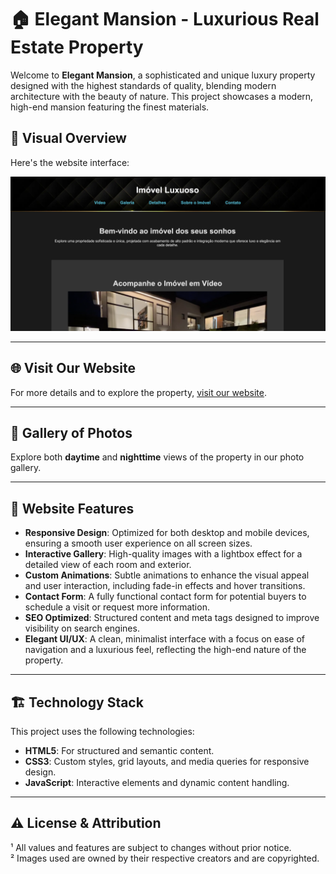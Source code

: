 # 🏠 Elegant Mansion - Luxurious Real Estate Property

Welcome to **Elegant Mansion**, a sophisticated and unique luxury property designed with the highest standards of quality, blending modern architecture with the beauty of nature. This project showcases a modern, high-end mansion featuring the finest materials.

## 🎨 Visual Overview

Here's the website interface:

![Elegant Mansion - Visual Overview](screen01.png)

---

## 🌐 Visit Our Website

For more details and to explore the property, [visit our website](https://cmontilha.github.io/ElegantMansion/).

---

## 📸 Gallery of Photos

Explore both **daytime** and **nighttime** views of the property in our photo gallery.

---

## 🌟 Website Features
- **Responsive Design**: Optimized for both desktop and mobile devices, ensuring a smooth user experience on all screen sizes.
- **Interactive Gallery**: High-quality images with a lightbox effect for a detailed view of each room and exterior.
- **Custom Animations**: Subtle animations to enhance the visual appeal and user interaction, including fade-in effects and hover transitions.
- **Contact Form**: A fully functional contact form for potential buyers to schedule a visit or request more information.
- **SEO Optimized**: Structured content and meta tags designed to improve visibility on search engines.
- **Elegant UI/UX**: A clean, minimalist interface with a focus on ease of navigation and a luxurious feel, reflecting the high-end nature of the property.

---

## 🏗️ Technology Stack

This project uses the following technologies:

- **HTML5**: For structured and semantic content.
- **CSS3**: Custom styles, grid layouts, and media queries for responsive design.
- **JavaScript**: Interactive elements and dynamic content handling.

---

## ⚠️ License & Attribution

¹ All values and features are subject to changes without prior notice.  
² Images used are owned by their respective creators and are copyrighted.
